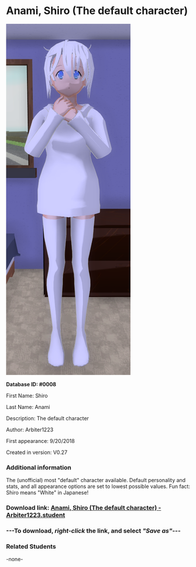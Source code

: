 # Anami, Shiro (The default character)

<img src="../../Files/Images/Anami, Shiro (The default character).png" title="Anami, Shiro (The default character) - Arbiter1223">

**Database ID: #0008**

First Name: Shiro

Last Name: Anami

Description: The default character

Author: Arbiter1223

First appearance: 9/20/2018

Created in version: V0.27

### Additional information

The (unofficial) most "default" character available. Default personality and stats, and all appearance options are set to lowest possible values. Fun fact: Shiro means "White" in Japanese!

### Download link: <a href="https://raw.githubusercontent.com/Arbiter1223/Daigaku-Gurashi-Custom-Students/master/Files/Student%20Files/Anami%2C%20Shiro%20(The%20default%20character)%20-%20Arbiter1223.student">Anami, Shiro (The default character) - Arbiter1223.student</a>

### ---**To download, _right-click_ the link, and select _"Save as"_**---

### Related Students

-none-
